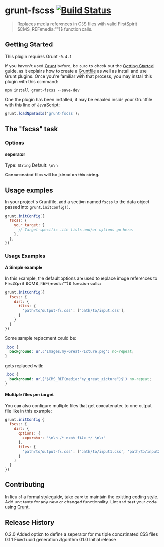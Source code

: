 # grunt-fscss [![Build Status](https://secure.travis-ci.org/SebastianM/grunt-fscss.png?branch=master)](http://travis-ci.org/SebastianM/grunt-fscss)

> Replaces media references in CSS files with valid FirstSpirit $CMS_REF(media:"")$ function calls.

## Getting Started
This plugin requires Grunt `~0.4.1`

If you haven't used [Grunt](http://gruntjs.com/) before, be sure to check out the [Getting Started](http://gruntjs.com/getting-started) guide, as it explains how to create a [Gruntfile](http://gruntjs.com/sample-gruntfile) as well as install and use Grunt plugins. Once you're familiar with that process, you may install this plugin with this command:

```shell
npm install grunt-fscss --save-dev
```

One the plugin has been installed, it may be enabled inside your Gruntfile with this line of JavaScript:

```js
grunt.loadNpmTasks('grunt-fscss');
```

## The "fscss" task

### Options

#### seperator
Type: `String`
Default: `\n\n`

Concatenated files will be joined on this string.

## Usage exmples

In your project's Gruntfile, add a section named `fscss` to the data object passed into `grunt.initConfig()`.

```js
grunt.initConfig({
  fscss: {
    your_target: {
      // Target-specific file lists and/or options go here.
    },
  },
})
```

### Usage Examples

#### A Simple example
In this example, the default options are used to replace image references to FirstSpirit $CMS_REF(media:"")$ function calls:

```js
grunt.initConfig({
  fscss: {
    dist: {
      files: {
        'path/to/output-fs.css': ['path/to/input.css'],
      }
    }
  }
})
```

Some sample replacment could be:

```css
.box {
  background: url('images/my-Great-Picture.png') no-repeat;
}
```

gets replaced with:

```css
.box {
  background: url('$CMS_REF(media:"my_great_picture")$') no-repeat;
}
```

#### Multiple files per target
You can also configure multiple files that get concatenated to one output file like in this example:

```js
grunt.initConfig({
  fscss: {
    dist: {
      options: {
        seperator: '\n\n /* next file */ \n\n'
      },
      files: {
        'path/to/output-fs.css': ['path/to/input1.css', 'path/to/input2.css'],
      }
    }
  }
})
```

## Contributing
In lieu of a formal styleguide, take care to maintain the existing coding style. Add unit tests for any new or changed functionality. Lint and test your code using [Grunt](http://gruntjs.com/).

## Release History
0.2.0 Added option to define a seperator for multiple concatinated CSS files
0.1.1 Fixed uuid generation algorithm
0.1.0 Initial release 
